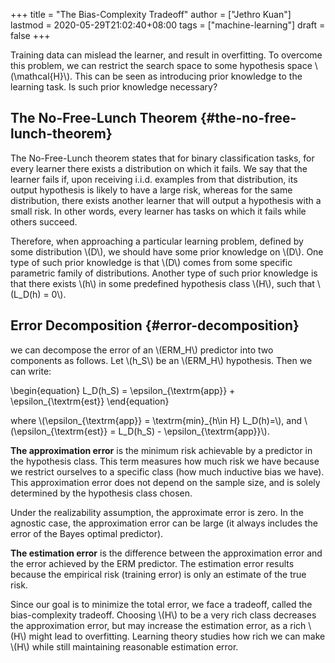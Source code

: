 +++
title = "The Bias-Complexity Tradeoff"
author = ["Jethro Kuan"]
lastmod = 2020-05-29T21:02:40+08:00
tags = ["machine-learning"]
draft = false
+++

Training data can mislead the learner, and result in overfitting. To
overcome this problem, we can restrict the search space to some
hypothesis space \\(\mathcal{H}\\). This can be seen as introducing prior
knowledge to the learning task. Is such prior knowledge necessary?

## The No-Free-Lunch Theorem {#the-no-free-lunch-theorem}

The No-Free-Lunch theorem states that for binary classification tasks,
for every learner there exists a distribution on which it fails. We
say that the learner fails if, upon receiving i.i.d. examples from that
distribution, its output hypothesis is likely to have a large risk,
whereas for the same distribution, there exists another learner that
will output a hypothesis with a small risk. In other words, every
learner has tasks on which it fails while others succeed.

Therefore, when approaching a particular learning problem, defined by
some distribution \\(D\\), we should have some prior knowledge on \\(D\\). One
type of such prior knowledge is that \\(D\\) comes from some specific
parametric family of distributions. Another type of such prior
knowledge is that there exists \\(h\\) in some predefined hypothesis class
\\(H\\), such that \\(L_D(h) = 0\\).

## Error Decomposition {#error-decomposition}

we can decompose the error of an \\(ERM_H\\) predictor into two components
as follows. Let \\(h_S\\) be an \\(ERM_H\\) hypothesis. Then we can write:

\begin{equation}
L_D(h_S) = \epsilon\_{\textrm{app}} + \epsilon\_{\textrm{est}}
\end{equation}

where \\(\epsilon\_{\textrm{app}} = \textrm{min}\_{h\in H} L_D(h)=\\), and
\\(\epsilon\_{\textrm{est}} = L_D(h_S) - \epsilon\_{\textrm{app}}\\).

**The approximation error** is the minimum risk achievable by a predictor
in the hypothesis class. This term measures how much risk we have
because we restrict ourselves to a specific class (how much
inductive bias we have). This approximation error does not depend on
the sample size, and is solely determined by the hypothesis class
chosen.

Under the realizability assumption, the approximate error is zero. In
the agnostic case, the approximation error can be large (it always
includes the error of the Bayes optimal predictor).

**The estimation error** is the difference between the approximation error
and the error achieved by the ERM predictor. The estimation error
results because the empirical risk (training error) is only an
estimate of the true risk.

Since our goal is to minimize the total error, we face a tradeoff,
called the bias-complexity tradeoff. Choosing \\(H\\) to be a very rich
class decreases the approximation error, but may increase the
estimation error, as a rich \\(H\\) might lead to overfitting. Learning
theory studies how rich we can make \\(H\\) while still maintaining
reasonable estimation error.

